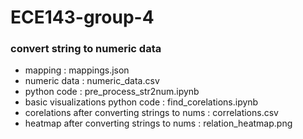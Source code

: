 # ECE143-group-4
### convert string to numeric data
* mapping : mappings.json
* numeric data : numeric_data.csv
* python code : pre_process_str2num.ipynb
* basic visualizations python code : find_corelations.ipynb
* corelations after converting strings to nums : correlations.csv
* heatmap after converting strings to nums : relation_heatmap.png